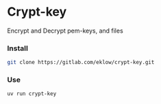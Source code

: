 # Crypt-key
Encrypt and Decrypt pem-keys, and files
### Install
``` sh
git clone https://gitlab.com/eklow/crypt-key.git
```
### Use
``` sh
uv run crypt-key
```

